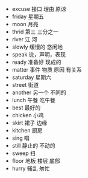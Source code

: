* excuse 接口 理由 原谅
* friday 星期五
* moon 月亮
* thrid 第三 三分之一
* river 江 河
* slowly 缓慢的 悠闲地
* speak 说，声明，表现
* ready 准备好 现成的
* matter 事件 物质 原因 有关系
* saturday 星期六
* street 街道
* another 另一个 不同的
* lunch 午餐 吃午餐
* best 最好的 
* chicken 小鸡
* skirt 裙子 边缘
* kitchen 厨房
* sing 唱 
* still 静止的 不动的 
* sweep 扫
* floor 地板 楼层 底部
* hurry 骚乱 匆忙 
